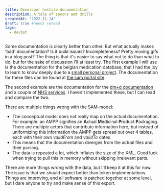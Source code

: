 ```yaml
---
title: Developer hostile documentation
description: A tale of spoons and drills
createdAt: "2022-11-14"
draft: true #needs reread
tags:
  - devbot
---
```


<!-- of gewoon titel wijzigen naar kritiek op belgische healthcare std? -->

Some documentation is clearly better than other. But what actually makes 'bad' documentation? Is it build issues? Incompleteness? Pretty moving gifs in a blog post?<!--more-->
The thing is that it's easier to say what not to do than what to do, but for the sake of discussion I'll at least try. The first example I will use is the documentation for the belgian medication database, that I had the joy to learn to know deeply due to a [small personal project](https://github.com/JensPenny/SamToSqlite). The documentation for these files can be found at [the sam portal site](https://www.samportal.be/nl/sam/documentation).

The second example are the documentation for the [dm+d documentation](https://services.nhsbsa.nhs.uk/dmd-browser/help-page) and a couple of [NHS services](https://digital.nhs.uk/services/electronic-prescription-service/developer-resources-for-eps). I haven't implemented these, but I can read and compare the two.

There are multiple things wrong with the SAM-model:

- The conceptual model does not really map on the actual documentation. For example: an AMPP signifies an **A**ctual **M**edicinal **P**roduct **P**ackaging. There are multiple actors that contribute information here, but instead of uniformizing this information the AMPP gets spread out over 4 tables, each with their own _validFrom_ and _validTo_ dates.
- This means that the documentation diverges from the actual files and their parsing.
- The data is repeated a lot, which inflates the size of the XML. Good luck when trying to pull this in memory without skipping irrelevant parts.

There are more things wrong with the data, but I'll keep it at this for now. The issue is that we should expect better than token implementations. Things are improving, and all software is patched together at some level, but I dare anyone to try and make sense of this export.
